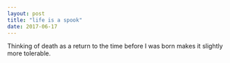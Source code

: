 ```yaml
---
layout: post
title: "life is a spook"
date: 2017-06-17
---
```


Thinking of death as a return to the time before I was born makes it slightly more tolerable.
